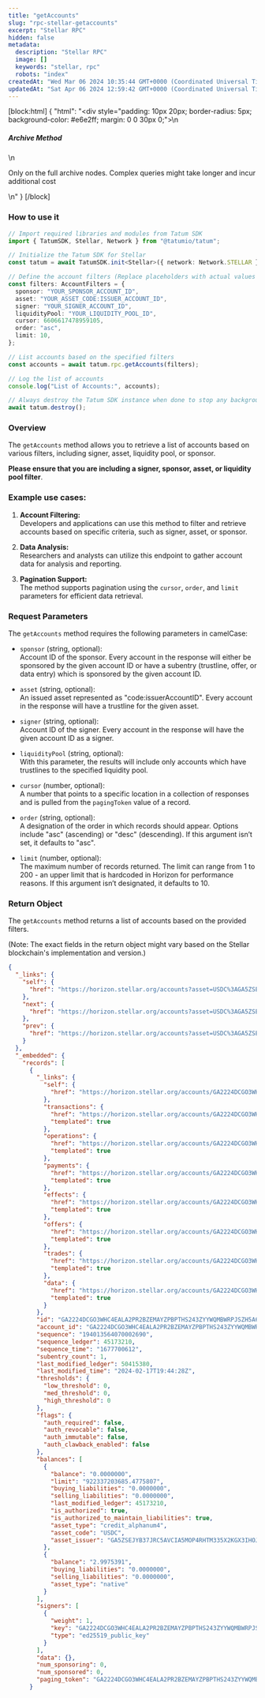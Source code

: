 ```yaml
---
title: "getAccounts"
slug: "rpc-stellar-getaccounts"
excerpt: "Stellar RPC"
hidden: false
metadata: 
  description: "Stellar RPC"
  image: []
  keywords: "stellar, rpc"
  robots: "index"
createdAt: "Wed Mar 06 2024 10:35:44 GMT+0000 (Coordinated Universal Time)"
updatedAt: "Sat Apr 06 2024 12:59:42 GMT+0000 (Coordinated Universal Time)"
---
```

[block:html]
{
  "html": "<div style=\"padding: 10px 20px; border-radius: 5px; background-color: #e6e2ff; margin: 0 0 30px 0;\">\n  <h5>Archive Method</h5>\n  <p>Only on the full archive nodes. Complex queries might take longer and incur additional cost</p>\n</div>"
}
[/block]


### How to use it

```typescript
// Import required libraries and modules from Tatum SDK
import { TatumSDK, Stellar, Network } from "@tatumio/tatum";

// Initialize the Tatum SDK for Stellar
const tatum = await TatumSDK.init<Stellar>({ network: Network.STELLAR });

// Define the account filters (Replace placeholders with actual values and remove redundant)
const filters: AccountFilters = {
  sponsor: "YOUR_SPONSOR_ACCOUNT_ID",
  asset: "YOUR_ASSET_CODE:ISSUER_ACCOUNT_ID",
  signer: "YOUR_SIGNER_ACCOUNT_ID",
  liquidityPool: "YOUR_LIQUIDITY_POOL_ID",
  cursor: 6606617478959105,
  order: "asc",
  limit: 10,
};

// List accounts based on the specified filters
const accounts = await tatum.rpc.getAccounts(filters);

// Log the list of accounts
console.log("List of Accounts:", accounts);

// Always destroy the Tatum SDK instance when done to stop any background processes
await tatum.destroy();
```

### Overview

The `getAccounts` method allows you to retrieve a list of accounts based on various filters, including signer, asset, liquidity pool, or sponsor.

**Please ensure that you are including a signer, sponsor, asset, or liquidity pool filter**.

### Example use cases:

1. **Account Filtering:**  
   Developers and applications can use this method to filter and retrieve accounts based on specific criteria, such as signer, asset, or sponsor.

2. **Data Analysis:**  
   Researchers and analysts can utilize this endpoint to gather account data for analysis and reporting.

3. **Pagination Support:**  
   The method supports pagination using the `cursor`, `order`, and `limit` parameters for efficient data retrieval.

### Request Parameters

The `getAccounts` method requires the following parameters in camelCase:

- `sponsor` (string, optional):  
  Account ID of the sponsor. Every account in the response will either be sponsored by the given account ID or have a subentry (trustline, offer, or data entry) which is sponsored by the given account ID.

- `asset` (string, optional):  
  An issued asset represented as "code:issuerAccountID". Every account in the response will have a trustline for the given asset.

- `signer` (string, optional):  
  Account ID of the signer. Every account in the response will have the given account ID as a signer.

- `liquidityPool` (string, optional):  
  With this parameter, the results will include only accounts which have trustlines to the specified liquidity pool.

- `cursor` (number, optional):  
  A number that points to a specific location in a collection of responses and is pulled from the `pagingToken` value of a record.

- `order` (string, optional):  
  A designation of the order in which records should appear. Options include "asc" (ascending) or "desc" (descending). If this argument isn’t set, it defaults to "asc".

- `limit` (number, optional):  
  The maximum number of records returned. The limit can range from 1 to 200 - an upper limit that is hardcoded in Horizon for performance reasons. If this argument isn’t designated, it defaults to 10.

### Return Object

The `getAccounts` method returns a list of accounts based on the provided filters.

(Note: The exact fields in the return object might vary based on the Stellar blockchain's implementation and version.)

```json
{
  "_links": {
    "self": {
      "href": "https://horizon.stellar.org/accounts?asset=USDC%3AGA5ZSEJYB37JRC5AVCIA5MOP4RHTM335X2KGX3IHOJAPP5RE34K4KZVN&cursor=&limit=10&order=asc"
    },
    "next": {
      "href": "https://horizon.stellar.org/accounts?asset=USDC%3AGA5ZSEJYB37JRC5AVCIA5MOP4RHTM335X2KGX3IHOJAPP5RE34K4KZVN&cursor=GA223H7O26KC7NWDEH6R4D5ITI35I4R7BH5VDLPFTSKMWH2RUZD474TJ&limit=10&order=asc"
    },
    "prev": {
      "href": "https://horizon.stellar.org/accounts?asset=USDC%3AGA5ZSEJYB37JRC5AVCIA5MOP4RHTM335X2KGX3IHOJAPP5RE34K4KZVN&cursor=GA2224DCGO3WHC4EALA2PR2BZEMAYZPBPTHS243ZYYWQMBWRPJSZH5A6&limit=10&order=desc"
    }
  },
  "_embedded": {
    "records": [
      {
        "_links": {
          "self": {
            "href": "https://horizon.stellar.org/accounts/GA2224DCGO3WHC4EALA2PR2BZEMAYZPBPTHS243ZYYWQMBWRPJSZH5A6"
          },
          "transactions": {
            "href": "https://horizon.stellar.org/accounts/GA2224DCGO3WHC4EALA2PR2BZEMAYZPBPTHS243ZYYWQMBWRPJSZH5A6/transactions{?cursor,limit,order}",
            "templated": true
          },
          "operations": {
            "href": "https://horizon.stellar.org/accounts/GA2224DCGO3WHC4EALA2PR2BZEMAYZPBPTHS243ZYYWQMBWRPJSZH5A6/operations{?cursor,limit,order}",
            "templated": true
          },
          "payments": {
            "href": "https://horizon.stellar.org/accounts/GA2224DCGO3WHC4EALA2PR2BZEMAYZPBPTHS243ZYYWQMBWRPJSZH5A6/payments{?cursor,limit,order}",
            "templated": true
          },
          "effects": {
            "href": "https://horizon.stellar.org/accounts/GA2224DCGO3WHC4EALA2PR2BZEMAYZPBPTHS243ZYYWQMBWRPJSZH5A6/effects{?cursor,limit,order}",
            "templated": true
          },
          "offers": {
            "href": "https://horizon.stellar.org/accounts/GA2224DCGO3WHC4EALA2PR2BZEMAYZPBPTHS243ZYYWQMBWRPJSZH5A6/offers{?cursor,limit,order}",
            "templated": true
          },
          "trades": {
            "href": "https://horizon.stellar.org/accounts/GA2224DCGO3WHC4EALA2PR2BZEMAYZPBPTHS243ZYYWQMBWRPJSZH5A6/trades{?cursor,limit,order}",
            "templated": true
          },
          "data": {
            "href": "https://horizon.stellar.org/accounts/GA2224DCGO3WHC4EALA2PR2BZEMAYZPBPTHS243ZYYWQMBWRPJSZH5A6/data/{key}",
            "templated": true
          }
        },
        "id": "GA2224DCGO3WHC4EALA2PR2BZEMAYZPBPTHS243ZYYWQMBWRPJSZH5A6",
        "account_id": "GA2224DCGO3WHC4EALA2PR2BZEMAYZPBPTHS243ZYYWQMBWRPJSZH5A6",
        "sequence": "194013564070002690",
        "sequence_ledger": 45173210,
        "sequence_time": "1677700612",
        "subentry_count": 1,
        "last_modified_ledger": 50415380,
        "last_modified_time": "2024-02-17T19:44:28Z",
        "thresholds": {
          "low_threshold": 0,
          "med_threshold": 0,
          "high_threshold": 0
        },
        "flags": {
          "auth_required": false,
          "auth_revocable": false,
          "auth_immutable": false,
          "auth_clawback_enabled": false
        },
        "balances": [
          {
            "balance": "0.0000000",
            "limit": "922337203685.4775807",
            "buying_liabilities": "0.0000000",
            "selling_liabilities": "0.0000000",
            "last_modified_ledger": 45173210,
            "is_authorized": true,
            "is_authorized_to_maintain_liabilities": true,
            "asset_type": "credit_alphanum4",
            "asset_code": "USDC",
            "asset_issuer": "GA5ZSEJYB37JRC5AVCIA5MOP4RHTM335X2KGX3IHOJAPP5RE34K4KZVN"
          },
          {
            "balance": "2.9975391",
            "buying_liabilities": "0.0000000",
            "selling_liabilities": "0.0000000",
            "asset_type": "native"
          }
        ],
        "signers": [
          {
            "weight": 1,
            "key": "GA2224DCGO3WHC4EALA2PR2BZEMAYZPBPTHS243ZYYWQMBWRPJSZH5A6",
            "type": "ed25519_public_key"
          }
        ],
        "data": {},
        "num_sponsoring": 0,
        "num_sponsored": 0,
        "paging_token": "GA2224DCGO3WHC4EALA2PR2BZEMAYZPBPTHS243ZYYWQMBWRPJSZH5A6"
      }
```
